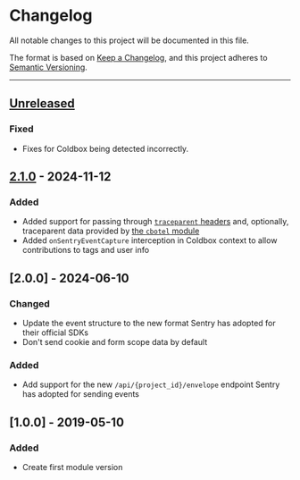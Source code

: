# Changelog

All notable changes to this project will be documented in this file.

The format is based on [Keep a Changelog](https://keepachangelog.com/en/1.0.0/),
and this project adheres to [Semantic Versioning](https://semver.org/spec/v2.0.0.html).

* * *

## [Unreleased]

### Fixed

* Fixes for Coldbox being detected incorrectly.

## [2.1.0] - 2024-11-12

### Added

* Added support for passing through [`traceparent` headers](https://www.w3.org/TR/trace-context/#traceparent-header) and, optionally, traceparent data provided by [the `cbotel` module](https://forgebox.io/view/cbotel)
* Added `onSentryEventCapture` interception in Coldbox context to allow contributions to tags and user info

## [2.0.0] - 2024-06-10

### Changed

* Update the event structure to the new format Sentry has adopted for their official SDKs
* Don't send cookie and form scope data by default

### Added

* Add support for the new `/api/{project_id}/envelope` endpoint Sentry has adopted for sending events

## [1.0.0] - 2019-05-10

### Added

* Create first module version

[Unreleased]: https://github.com/coldbox-modules/sentry/compare/v2.1.2...HEAD

[2.1.0]: https://github.com/coldbox-modules/sentry/compare/57864cae5969ad38eee194db5a6b2798e91967b3...v2.1.0
